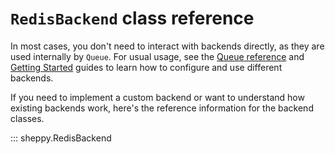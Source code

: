 # `RedisBackend` class reference

In most cases, you don't need to interact with backends directly, as they are used internally by `Queue`. For usual usage, see the [Queue reference](../queue.md) and [Getting Started](../../getting-started/index.md) guides to learn how to configure and use different backends.

If you need to implement a custom backend or want to understand how existing backends work, here's the reference information for the backend classes.

::: sheppy.RedisBackend
